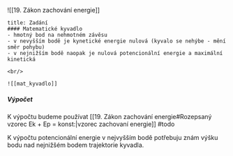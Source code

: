
![[19. Zákon zachování energie]]

```ad-summary
title: Zadání
#### Matematické kyvadlo
- hmotný bod na nehmotném závěsu
- v nevyšším bodě je kynetické energie nulová (kyvalo se nehýbe - mění směr pohybu)
- v nejnižším bodě naopak je nulová potencionální energie a maximální kinetická

<br/>

![[mat_kyvadlo]]
```

##### Výpočet
K výpočtu budeme používat [[19. Zákon zachování energie#Rozepsaný vzorec Ek + Ep = konst:|vzorec zachovaní energie]]
#todo 

K výpočtu potencionální energie v nejvyšším bodě potřebuju znám výšku bodu nad nejnižšém bodem trajektorie kyvadla.



